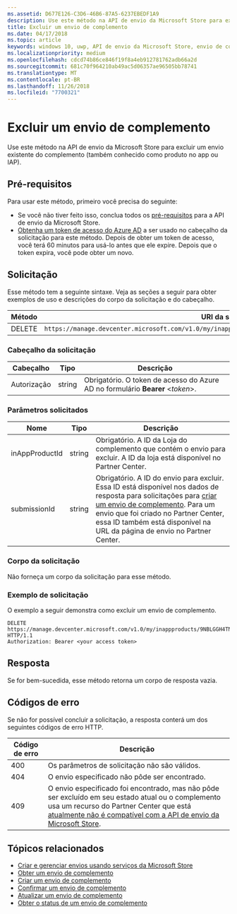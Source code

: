 ```yaml
---
ms.assetid: D677E126-C3D6-46B6-87A5-6237EBEDF1A9
description: Use este método na API de envio da Microsoft Store para excluir um envio de complemento existente.
title: Excluir um envio de complemento
ms.date: 04/17/2018
ms.topic: article
keywords: windows 10, uwp, API de envio da Microsoft Store, envio de complemento, excluir, produto no aplicativo, IAP
ms.localizationpriority: medium
ms.openlocfilehash: cdcd74b86ce846f19f8a4eb912781762adb66a2d
ms.sourcegitcommit: 681c70f964210ab49ac5d06357ae96505bb78741
ms.translationtype: MT
ms.contentlocale: pt-BR
ms.lasthandoff: 11/26/2018
ms.locfileid: "7700321"
---
```

# <a name="delete-an-add-on-submission"></a>Excluir um envio de complemento

Use este método na API de envio da Microsoft Store para excluir um envio existente do complemento (também conhecido como produto no app ou IAP).

## <a name="prerequisites"></a>Pré-requisitos

Para usar este método, primeiro você precisa do seguinte:

* Se você não tiver feito isso, conclua todos os [pré-requisitos](create-and-manage-submissions-using-windows-store-services.md#prerequisites) para a API de envio da Microsoft Store.
* [Obtenha um token de acesso do Azure AD](create-and-manage-submissions-using-windows-store-services.md#obtain-an-azure-ad-access-token) a ser usado no cabeçalho da solicitação para este método. Depois de obter um token de acesso, você terá 60 minutos para usá-lo antes que ele expire. Depois que o token expira, você pode obter um novo.

## <a name="request"></a>Solicitação

Esse método tem a seguinte sintaxe. Veja as seções a seguir para obter exemplos de uso e descrições do corpo da solicitação e do cabeçalho.

| Método | URI da solicitação                                                      |
|--------|------------------------------------------------------------------|
| DELETE    | ```https://manage.devcenter.microsoft.com/v1.0/my/inappproducts/{inAppProductId}/submissions/{submissionId}``` |


### <a name="request-header"></a>Cabeçalho da solicitação

| Cabeçalho        | Tipo   | Descrição                                                                 |
|---------------|--------|-----------------------------------------------------------------------------|
| Autorização | string | Obrigatório. O token de acesso do Azure AD no formulário **Bearer** &lt;*token*&gt;. |


### <a name="request-parameters"></a>Parâmetros solicitados

| Nome        | Tipo   | Descrição                                                                 |
|---------------|--------|-----------------------------------------------------------------------------|
| inAppProductId | string | Obrigatório. A ID da Loja do complemento que contém o envio para excluir. A ID da loja está disponível no Partner Center.  |
| submissionId | string | Obrigatório. A ID do envio para excluir. Essa ID está disponível nos dados de resposta para solicitações para [criar um envio de complemento](create-an-add-on-submission.md). Para um envio que foi criado no Partner Center, essa ID também está disponível na URL da página de envio no Partner Center.  |


### <a name="request-body"></a>Corpo da solicitação

Não forneça um corpo da solicitação para esse método.


### <a name="request-example"></a>Exemplo de solicitação

O exemplo a seguir demonstra como excluir um envio de complemento.

```
DELETE https://manage.devcenter.microsoft.com/v1.0/my/inappproducts/9NBLGGH4TNMP/submissions/1152921504621230023 HTTP/1.1
Authorization: Bearer <your access token>
```

## <a name="response"></a>Resposta

Se for bem-sucedida, esse método retorna um corpo de resposta vazia.

## <a name="error-codes"></a>Códigos de erro

Se não for possível concluir a solicitação, a resposta conterá um dos seguintes códigos de erro HTTP.

| Código de erro |  Descrição   |
|--------|------------------|
| 400  | Os parâmetros de solicitação não são válidos. |
| 404  | O envio especificado não pôde ser encontrado. |
| 409  | O envio especificado foi encontrado, mas não pôde ser excluído em seu estado atual ou o complemento usa um recurso do Partner Center que está [atualmente não é compatível com a API de envio da Microsoft Store](create-and-manage-submissions-using-windows-store-services.md#not_supported). |


## <a name="related-topics"></a>Tópicos relacionados

* [Criar e gerenciar envios usando serviços da Microsoft Store](create-and-manage-submissions-using-windows-store-services.md)
* [Obter um envio de complemento](get-an-add-on-submission.md)
* [Criar um envio de complemento](create-an-add-on-submission.md)
* [Confirmar um envio de complemento](commit-an-add-on-submission.md)
* [Atualizar um envio de complemento](update-an-add-on-submission.md)
* [Obter o status de um envio de complemento](get-status-for-an-add-on-submission.md)
